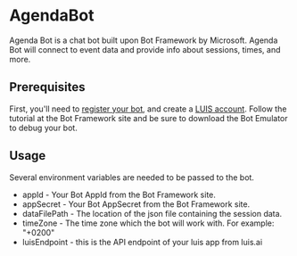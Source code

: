 # AgendaBot
Agenda Bot is a chat bot built upon Bot Framework by Microsoft. Agenda Bot will connect to event data and provide info about sessions, times, and more.


## Prerequisites
First, you'll need to [register your bot](dev.botframework.com), and  create a [LUIS account](luis.ai).
Follow the tutorial at the Bot Framework site and be sure to download the Bot Emulator to debug your bot.

## Usage
Several environment variables are needed to be passed to the bot.

- appId - Your Bot AppId from the Bot Framework site.
- appSecret - Your Bot AppSecret from the Bot Framework site.
- dataFilePath - The location of the json file containing the session data.
- timeZone - The time zone which the bot will work with. For example: "+0200"
- luisEndpoint - this is the API endpoint of  your luis app from luis.ai
